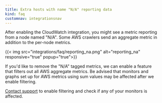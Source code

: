 ```yaml
---
title: Extra hosts with name "N/A" reporting data
kind: faq
customnav: integrationsnav
---
```


After enabling the CloudWatch integration, you might see a metric reporting from a node named "N/A". Some AWS crawlers send an aggregate metric in addition to the per-node metrics.

{{< img src="integrations/faq/reporting_na.png" alt="reporting_na" responsive="true" popup="true">}}

If you'd like to remove the "N/A" tagged metrics, we can enable a feature that filters out all AWS aggregate metrics. Be advised that monitors and graphs set up for AWS metrics using sum values may be affected after we enable filtering.

[Contact support](/help) to enable filtering and check if any of your monitors is affected.

 